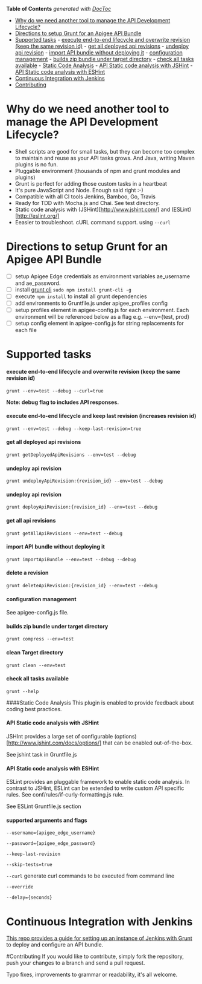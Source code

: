 <!-- START doctoc generated TOC please keep comment here to allow auto update -->
<!-- DON'T EDIT THIS SECTION, INSTEAD RE-RUN doctoc TO UPDATE -->
**Table of Contents**  *generated with [DocToc](http://doctoc.herokuapp.com/)*

- [Why do we need another tool to manage the API Development Lifecycle?](#why-do-we-need-another-tool-to-manage-the-api-development-lifecycle)
- [Directions to setup Grunt for an Apigee API Bundle](#directions-to-setup-grunt-for-an-apigee-api-bundle)
- [Supported tasks](#supported-tasks)
      - [execute end-to-end lifecycle and overwrite revision (keep the same revision id)](#execute-end-to-end-lifecycle-and-overwrite-revision-keep-the-same-revision-id)
      - [get all deployed api revisions](#get-all-deployed-api-revisions)
      - [undeploy api revision](#undeploy-api-revision)
      - [import API bundle without deploying it](#import-api-bundle-without-deploying-it)
      - [configuration management](#configuration-management)
      - [builds zip bundle under target directory](#builds-zip-bundle-under-target-directory)
      - [check all tasks available](#check-all-tasks-available)
      - [Static Code Analysis](#static-code-analysis)
      - [API Static code analysis with JSHint](#api-static-code-analysis-with-jshint)
      - [API Static code analysis with ESHint](#api-static-code-analysis-with-eshint)
- [Continuous Integration with Jenkins](#continuous-integration-with-jenkins)
- [Contributing](#contributing)

<!-- END doctoc generated TOC please keep comment here to allow auto update -->


# Why do we need another tool to manage the API Development Lifecycle?

* Shell scripts are good for small tasks, but they can become too complex to maintain and reuse as your API tasks grows. And Java, writing Maven plugins is no fun.
* Pluggable environment (thousands of npm and grunt modules and plugins)
* Grunt is perfect for adding those custom tasks in a heartbeat
* It's pure JavaScript and Node. Enough said right :-)
* Compatible with all CI tools Jenkins, Bamboo, Go, Travis
* Ready for TDD with Mocha.js and Chai. See test directory.
* Static code analysis with (JSHint)[http://www.jshint.com/] and (ESLint)[http://eslint.org/]
* Eeasier to troubleshoot. cURL command support. using ```--curl```

# Directions to setup Grunt for an Apigee API Bundle

- [ ] setup Apigee Edge credentials as environment variables ae_username and ae_password.
- [ ] install [grunt cli](http://gruntjs.com/getting-started#installing-the-cli) ```sudo npm install grunt-cli -g```
- [ ] execute ```npm install``` to install all grunt dependencies
- [ ] add environments to Gruntfile.js under apigee_profiles config
- [ ] setup profiles element in apigee-config.js for each environment. Each environment will be referenced below as a flag e.g. --env={test, prod}
- [ ] setup config element in apigee-config.js for string replacements for each file

# Supported tasks

#### execute end-to-end lifecycle and overwrite revision (keep the same revision id)
```grunt --env=test --debug --curl=true```

**Note: debug flag to includes API responses.**

#### execute end-to-end lifecycle and keep last revision (increases revision id)
```grunt --env=test --debug --keep-last-revision=true```

#### get all deployed api revisions
```grunt getDeployedApiRevisions --env=test --debug```

#### undeploy api revision
```grunt undeployApiRevision:{revision_id} --env=test --debug```

#### undeploy api revision
```grunt deployApiRevision:{revision_id} --env=test --debug```

#### get all api revisions
```grunt getAllApiRevisions --env=test --debug```

#### import API bundle without deploying it
```grunt importApiBundle --env=test --debug --debug```

#### delete a revision
```grunt deleteApiRevision:{revision_id} --env=test --debug```

#### configuration management
See apigee-config.js file.

#### builds zip bundle under target directory
```grunt compress --env=test```

#### clean Target directory
```grunt clean --env=test```

#### check all tasks available
```grunt --help```

####Static Code Analysis
This plugin is enabled to provide feedback about coding best practices. 

#### API Static code analysis with JSHint
JSHInt provides a large set of configurable (options)[http://www.jshint.com/docs/options/] that can be enabled out-of-the-box.

See jshint task in Gruntfile.js

#### API Static code analysis with ESHint
ESLint provides an pluggable framework to enable static code analysis. In contrast to JSHint, ESLint can be extended to write custom API specific rules. See conf/rules/if-curly-formatting.js rule.  

See ESLint Gruntfile.js section

#### supported arguments and flags 
```--username={apigee_edge_username}```

```--password={apigee_edge_password}```

```--keep-last-revision```

```--skip-tests=true```

```--curl``` generate curl commands to be executed from command line

```--override```

```--delay={seconds}```



Continuous Integration with Jenkins
======
[This repo provides a guide for setting up an instance of Jenkins with Grunt](https://github.com/dzuluagaapigee/apigee-ci-jenkins-git-maven-jmeter) to deploy and configure an API bundle.

#Contributing
If you would like to contribute, simply fork the repository, push your changes to a branch and send a pull request.

Typo fixes, improvements to grammar or readability, it's all welcome.
